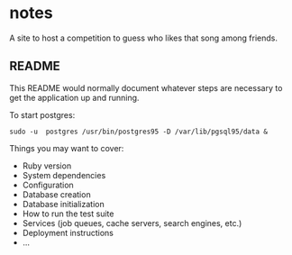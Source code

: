 # notes

A site to host a competition to guess who likes that song among friends.

## README

This README would normally document whatever steps are necessary to get the
application up and running.

To start postgres:

```sudo -u  postgres /usr/bin/postgres95 -D /var/lib/pgsql95/data &```

Things you may want to cover:

* Ruby version
* System dependencies
* Configuration
* Database creation
* Database initialization
* How to run the test suite
* Services (job queues, cache servers, search engines, etc.)
* Deployment instructions
* ...


